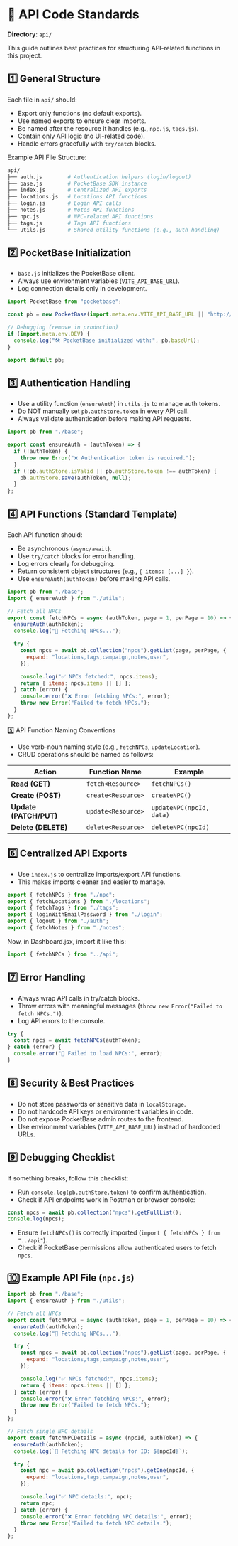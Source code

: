 # 📖 API Code Standards
**Directory**: `api/`

This guide outlines best practices for structuring API-related functions in this project.

## 1️⃣ General Structure
Each file in `api/` should: 
- Export only functions (no default exports).
- Use named exports to ensure clear imports.
- Be named after the resource it handles (e.g., `npc.js`, `tags.js`).
- Contain only API logic (no UI-related code).
- Handle errors gracefully with `try/catch` blocks.

Example API File Structure:

```bash
api/
├── auth.js        # Authentication helpers (login/logout)
├── base.js        # PocketBase SDK instance
├── index.js       # Centralized API exports
├── locations.js   # Locations API functions
├── login.js       # Login API calls
├── notes.js       # Notes API functions
├── npc.js         # NPC-related API functions
├── tags.js        # Tags API functions
└── utils.js       # Shared utility functions (e.g., auth handling)
```

## 2️⃣ PocketBase Initialization
- `base.js` initializes the PocketBase client.
- Always use environment variables (`VITE_API_BASE_URL`).
- Log connection details only in development.

```javascript
import PocketBase from "pocketbase";

const pb = new PocketBase(import.meta.env.VITE_API_BASE_URL || "http://localhost:8080");

// Debugging (remove in production)
if (import.meta.env.DEV) {
  console.log("🛠️ PocketBase initialized with:", pb.baseUrl);
}

export default pb;
```

## 3️⃣ Authentication Handling
- Use a utility function (`ensureAuth`) in `utils.js` to manage auth tokens.
- Do NOT manually set `pb.authStore.token` in every API call.
- Always validate authentication before making API requests.

```javascript
import pb from "./base";

export const ensureAuth = (authToken) => {
  if (!authToken) {
    throw new Error("❌ Authentication token is required.");
  }
  if (!pb.authStore.isValid || pb.authStore.token !== authToken) {
    pb.authStore.save(authToken, null);
  }
};
```

## 4️⃣ API Functions (Standard Template)
Each API function should:
- Be asynchronous (`async/await`).
- Use `try/catch` blocks for error handling.
- Log errors clearly for debugging.
- Return consistent object structures (e.g., `{ items: [...] }`).
- Use `ensureAuth(authToken)` before making API calls.

```javascript
import pb from "./base";
import { ensureAuth } from "./utils";

// Fetch all NPCs
export const fetchNPCs = async (authToken, page = 1, perPage = 10) => {
  ensureAuth(authToken);
  console.log("🔄 Fetching NPCs...");

  try {
    const npcs = await pb.collection("npcs").getList(page, perPage, {
      expand: "locations,tags,campaign,notes,user",
    });

    console.log("✅ NPCs fetched:", npcs.items);
    return { items: npcs.items || [] };
  } catch (error) {
    console.error("❌ Error fetching NPCs:", error);
    throw new Error("Failed to fetch NPCs.");
  }
};
```

5️⃣ API Function Naming Conventions
- Use verb-noun naming style (e.g., `fetchNPCs`, `updateLocation`).
- CRUD operations should be named as follows:

| Action         | Function Name         | Example                    |
|---------------|----------------------|----------------------------|
| **Read (GET)**  | `fetch<Resource>`      | `fetchNPCs()`              |
| **Create (POST)** | `create<Resource>`     | `createNPC()`              |
| **Update (PATCH/PUT)** | `update<Resource>` | `updateNPC(npcId, data)`   |
| **Delete (DELETE)** | `delete<Resource>` | `deleteNPC(npcId)`         |

## 6️⃣ Centralized API Exports
- Use `index.js` to centralize imports/export API functions.
- This makes imports cleaner and easier to manage.

```javascript
export { fetchNPCs } from "./npc";
export { fetchLocations } from "./locations";
export { fetchTags } from "./tags";
export { loginWithEmailPassword } from "./login";
export { logout } from "./auth";
export { fetchNotes } from "./notes";
```

Now, in Dashboard.jsx, import it like this:

```javascript
import { fetchNPCs } from "../api";
```

## 7️⃣ Error Handling
- Always wrap API calls in try/catch blocks.
- Throw errors with meaningful messages (`throw new Error("Failed to fetch NPCs.")`).
- Log API errors to the console.

```javascript
try {
  const npcs = await fetchNPCs(authToken);
} catch (error) {
  console.error("🚨 Failed to load NPCs:", error);
}
```

## 8️⃣ Security & Best Practices
- Do not store passwords or sensitive data in `localStorage`.
- Do not hardcode API keys or environment variables in code.
- Do not expose PocketBase admin routes to the frontend.
- Use environment variables (`VITE_API_BASE_URL`) instead of hardcoded URLs.

## 9️⃣ Debugging Checklist
If something breaks, follow this checklist: 
- Run `console.log(pb.authStore.token)` to confirm authentication.
- Check if API endpoints work in Postman or browser console:

```javascript
const npcs = await pb.collection("npcs").getFullList();
console.log(npcs);
```

- Ensure `fetchNPCs()` is correctly imported (`import { fetchNPCs } from "../api"`).
- Check if PocketBase permissions allow authenticated users to fetch `npcs`.

## 🔟 Example API File (`npc.js`)
```javascript
import pb from "./base";
import { ensureAuth } from "./utils";

// Fetch all NPCs
export const fetchNPCs = async (authToken, page = 1, perPage = 10) => {
  ensureAuth(authToken);
  console.log("🔄 Fetching NPCs...");

  try {
    const npcs = await pb.collection("npcs").getList(page, perPage, {
      expand: "locations,tags,campaign,notes,user",
    });

    console.log("✅ NPCs fetched:", npcs.items);
    return { items: npcs.items || [] };
  } catch (error) {
    console.error("❌ Error fetching NPCs:", error);
    throw new Error("Failed to fetch NPCs.");
  }
};

// Fetch single NPC details
export const fetchNPCDetails = async (npcId, authToken) => {
  ensureAuth(authToken);
  console.log(`🔄 Fetching NPC details for ID: ${npcId}`);

  try {
    const npc = await pb.collection("npcs").getOne(npcId, {
      expand: "locations,tags,campaign,notes,user",
    });

    console.log("✅ NPC details:", npc);
    return npc;
  } catch (error) {
    console.error("❌ Error fetching NPC details:", error);
    throw new Error("Failed to fetch NPC details.");
  }
};
```
